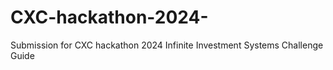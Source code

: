 # CXC-hackathon-2024-
Submission for CXC hackathon 2024 Infinite Investment Systems Challenge Guide
